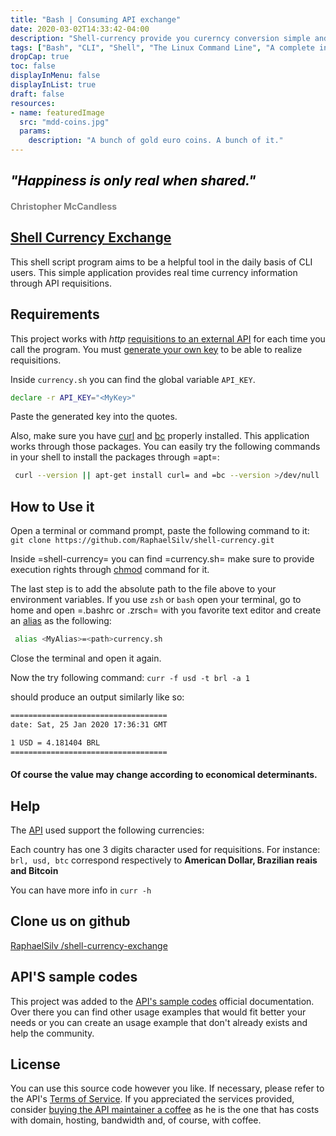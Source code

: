 ```yaml
---
title: "Bash | Consuming API exchange"
date: 2020-03-02T14:33:42-04:00
description: "Shell-currency provide you curerncy conversion simple and fast as any shell --command and faster than any browser loading."
tags: ["Bash", "CLI", "Shell", "The Linux Command Line", "A complete introduction"]
dropCap: true
toc: false
displayInMenu: false
displayInList: true
draft: false
resources:
- name: featuredImage
  src: "mdd-coins.jpg"
  params:
    description: "A bunch of gold euro coins. A bunch of it."
---
```

<h2 style="color: black;"><i>"Happiness is only real when shared."</i></h2>
<h4 style="color: gray;">Christopher McCandless</h4>

## [Shell Currency Exchange](https://github.com/RaphaelSilv/shell-currency-exchange)

This shell script program aims to be a helpful tool in the daily basis of CLI users. This simple application provides real time currency information through API requisitions.

## Requirements

This project works with *http* [requisitions to an external API](https://www.currencyconverterapi.com/) for each time
you call the program. You must [generate your own key](https://free.currencyconverterapi.com/free-api-key) to be able to realize requisitions.

Inside `currency.sh` you can find the global variable `API_KEY`.

```sh
declare -r API_KEY="<MyKey>"
```

Paste the generated key into the quotes.

Also, make sure you have [curl](https://curl.haxx.se/) and [bc](https://curl.haxx.se/) properly installed. This application
works through those packages. You can easily try the following commands in your
shell to install the packages through =apt=:

```sh
 curl --version || apt-get install curl= and =bc --version >/dev/null || apt-get install
```


## How to Use it
Open a terminal or command prompt, paste the following command to it:
`
git clone https://github.com/RaphaelSilv/shell-currency.git
`

Inside =shell-currency= you can find =currency.sh= make sure to provide
execution rights through  [chmod](https://linux.die.net/man/1/chmod) command for it.

The last step is to add the absolute path to the file above to your environment
variables. If you use `zsh` or `bash` open your terminal, go to home and open =.bashrc or .zrsch=
with you favorite text editor and create an [alias](https://shapeshed.com/unix-alias/) as the following:

```bash
 alias <MyAlias>=<path>currency.sh
```

Close the terminal and open it again.

Now the try following command: `curr -f usd -t brl -a 1`

should produce an output similarly like so:

```sh
===================================
date: Sat, 25 Jan 2020 17:36:31 GMT

1 USD = 4.181404 BRL
===================================
```
#### Of course the value may change according to economical determinants.


## Help

The [API](https://free.currencyconverterapi.com/) used support the following currencies:

Each country has one 3 digits character used for requisitions. For instance:
`brl, usd, btc` correspond respectively to **American Dollar, Brazilian reais and
Bitcoin**

You can have more info in `curr -h`

## Clone us on github

[RaphaelSilv /shell-currency-exchange](https://github.com/RaphaelSilv/shell-currency-exchange)

## API'S sample codes

This project was added to the [API's sample codes](https://www.currencyconverterapi.com/docs) official documentation.
Over there you can find other usage examples that would fit better your needs or you can create an usage example that don't already exists and help the community.

## License

You can use this source code however you like. If necessary, please refer to the
API's [Terms of Service](https://www.currencyconverterapi.com/terms-of-service). If you appreciated the services provided, consider [buying the API maintainer a coffee](https://www.currencyconverterapi.com/buy-me-coffee)  as he is the one that has costs with domain, hosting, bandwidth
and, of course, with coffee.
